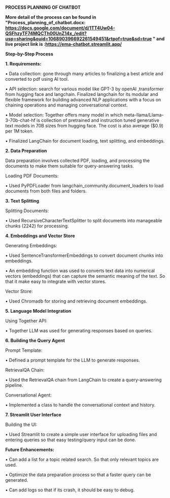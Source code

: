 **PROCESS PLANNING OF CHATBOT**

**More detail of the process can be found in "Process_planning_of_chatbot.docx: https://docs.google.com/document/d/1TT4Uw04-QSFhzyTF74MQCTh00UnZ14x_/edit?usp=sharing&ouid=106890396692261549451&rtpof=true&sd=true " and live project link is :https://ema-chatbot.streamlit.app/**
 
**Step-by-Step Process**

**1. Requirements:**

•	Data collection: gone through many articles to finalizing a best article and converted to pdf using AI tool.

•	API selection: search for various model like GPT-3 by openAI ,transformer from hugging face and langchain. Finalized langchain for its modular and flexible framework for building advanced NLP applications with a focus on chaining operations and managing conversational context.

•	Model selection: Together offers many model in which meta-llama/Llama-3-70b-chat-hf is collection of pretrained and instruction tuned generative text models in  70B sizes from hugging face. The cost is also average ($0.9) per 1M token.

•	Finalized LangChain for document loading, text splitting, and embeddings.

**2. Data Preparation**

Data preparation involves collected PDF, loading, and processing the documents to make them suitable for query-answering tasks.

Loading PDF Documents:

•	Used PyPDFLoader from langchain_community.document_loaders to load documents from both files and folders.

**3. Text Splitting**

Splitting Documents:

•	Used RecursiveCharacterTextSplitter to split documents into manageable chunks (2242) for processing.

**4. Embeddings and Vector Store**

Generating Embeddings:

•	Used SentenceTransformerEmbeddings to convert document chunks into embeddings.

•	An embedding function was used to converts text data into numerical vectors (embeddings) that can capture the semantic meaning of the text. So that it make easy to integrate with vector stores.

Vector Store:

•	Used Chromadb for storing and retrieving document embeddings.

**5. Language Model Integration**

Using Together API:

•	Together LLM was used for generating responses based on queries.

**6. Building the Query Agent**

Prompt Template:

•	Defined a prompt template for the LLM to generate responses.

RetrievalQA Chain:

•	Used the RetrievalQA chain from LangChain to create a query-answering pipeline.

Conversational Agent:

•	Implemented a class to handle the conversational context and history.

**7. Streamlit User Interface**

Building the UI:

•	Used Streamlit to create a simple user interface for uploading files and entering queries so that easy testing/query input can be done.

**Future Enhancements:**

•	Can add a list for a topic related search. So that only relevant topics are used.

•	Optimize the data preparation process so that a faster query can be generated.

•	Can add logs so that if its crash, it should be easy to debug.

